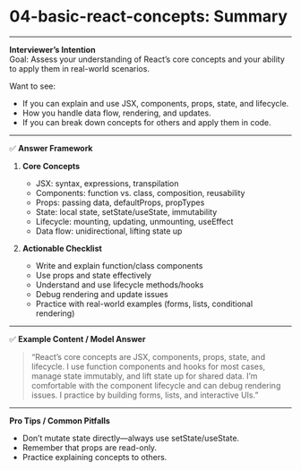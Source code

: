 # 04-basic-react-concepts: Summary

---

**Interviewer’s Intention**  
Goal: Assess your understanding of React’s core concepts and your ability to apply them in real-world scenarios.

Want to see:

- If you can explain and use JSX, components, props, state, and lifecycle.
- How you handle data flow, rendering, and updates.
- If you can break down concepts for others and apply them in code.

---

✅ **Answer Framework**

1. **Core Concepts**

   - JSX: syntax, expressions, transpilation
   - Components: function vs. class, composition, reusability
   - Props: passing data, defaultProps, propTypes
   - State: local state, setState/useState, immutability
   - Lifecycle: mounting, updating, unmounting, useEffect
   - Data flow: unidirectional, lifting state up

2. **Actionable Checklist**
   - Write and explain function/class components
   - Use props and state effectively
   - Understand and use lifecycle methods/hooks
   - Debug rendering and update issues
   - Practice with real-world examples (forms, lists, conditional rendering)

---

✅ **Example Content / Model Answer**

> “React’s core concepts are JSX, components, props, state, and lifecycle. I use function components and hooks for most cases, manage state immutably, and lift state up for shared data. I’m comfortable with the component lifecycle and can debug rendering issues. I practice by building forms, lists, and interactive UIs.”

---

**Pro Tips / Common Pitfalls**

- Don’t mutate state directly—always use setState/useState.
- Remember that props are read-only.
- Practice explaining concepts to others.
